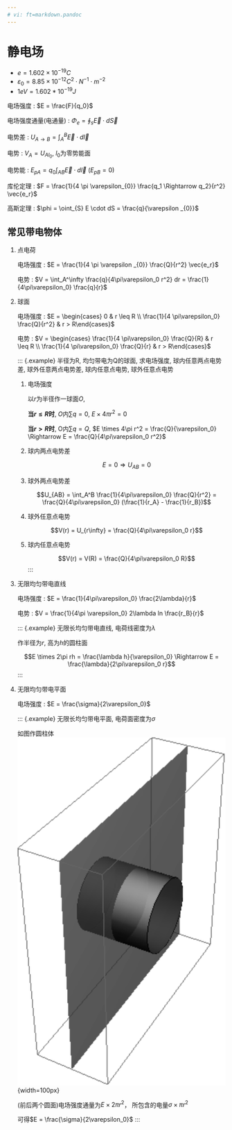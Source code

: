 ```yaml
---
# vi: ft=markdown.pandoc
---
```


# 静电场

* $\mathit{e} = 1.602 \times 10^{-19} C$
* $\varepsilon_{0} = 8.85 \times 10^{-12} C^2 \cdot N^{-1} \cdot m^{-2}$
* $1eV = 1.602 * 10^{-19} J$

电场强度
: $E = \frac{F}{q_0}$

电场强度通量(电通量)
: $\Phi_e = \oint_s \vec{E} \cdot d \vec{S}$

电势差
: $U_{A \rightarrow B} = \int_A^B \vec{E} \cdot d \vec{l}$

电势
: $V_A = U_{Al_0}$, $l_0$为零势能面

电势能 
: $E_{pA} = q_0 \int_{AB} \vec{E} \cdot d \vec{l}\ (E_{pB} = 0)$

库伦定理
: $F = \frac{1}{4 \pi \varepsilon_{0}} \frac{q_1 \Rightarrow q_2}{r^2} \vec{e_r}$

高斯定理
: $\phi = \oint_{S} E \cdot dS = \frac{q}{\varepsilon _{0}}$

## 常见带电物体

1. 点电荷

   电场强度
   : $E = \frac{1}{4 \pi \varepsilon _{0}} \frac{Q}{r^2} \vec{e_r}$

   电势
   : $V = \int_A^\infty \frac{q}{4\pi\varepsilon_0 r^2} dr = \frac{1}{4\pi\varepsilon_0} \frac{q}{r}$

1. 球面

   电场强度
   : $E = \begin{cases} 0 & r \leq R \\ \frac{1}{4 \pi\varepsilon_0} \frac{Q}{r^2} & r > R\end{cases}$

   电势
   : $V = \begin{cases} \frac{1}{4 \pi\varepsilon_0} \frac{Q}{R} & r \leq R \\ \frac{1}{4 \pi\varepsilon_0} \frac{Q}{r} & r > R\end{cases}$

   ::: {.example}
   半径为R, 均匀带电为Q的球面, 求电场强度, 球内任意两点电势差, 球外任意两点电势差, 球内任意点电势, 球外任意点电势

   1. 电场强度

      以$r$为半径作一球面$O$,

      **当$r \leq R$时**, $O$内$\sum q = 0$, $E \times 4\pi r^2 = 0$

      **当$r > R$时**, O内$\sum q = Q$, $E \times 4\pi r^2 = \frac{Q}{\varepsilon_0} \Rightarrow E = \frac{Q}{4\pi\varepsilon_0 r^2}$

   1. 球内两点电势差
    
      $$E = 0 \Rightarrow U_{AB} = 0$$

   1. 球外两点电势差

      $$U_{AB} = \int_A^B \frac{1}{4\pi\varepsilon_0} \frac{Q}{r^2} = \frac{Q}{4\pi\varepsilon_0} (\frac{1}{r_A} - \frac{1}{r_B})$$

   1. 球外任意点电势

      $$V(r) = U_{r\infty} = \frac{Q}{4\pi\varepsilon_0 r}$$

   1. 球内任意点电势

      $$V(r) = V(R) = \frac{Q}{4\pi\varepsilon_0 R}$$
   :::

1. 无限均匀带电直线

   电场强度
   : $E = \frac{1}{4\pi\varepsilon_0} \frac{2\lambda}{r}$

   电势
   : $V = \frac{1}{4\pi \varepsilon_0} 2\lambda ln \frac{r_B}{r}$

   ::: {.example}
   无限长均匀带电直线, 电荷线密度为$\lambda$

   作半径为$r$, 高为$h$的圆柱面

   $$E \times 2\pi rh = \frac{\lambda h}{\varepsilon_0} \Rightarrow E = \frac{\lambda}{2\pi\varepsilon_0 r}$$
   :::

1. 无限均匀带电平面

   电场强度
   : $E = \frac{\sigma}{2\varepsilon_0}$

   ::: {.example}
   无限长均匀带电平面, 电荷面密度为$\sigma$

   如图作圆柱体 \
   ![](./images/electrostatic-field/surface.svg){width=100px}

   (前后两个圆面)电场强度通量为$E \times 2 \pi r^2$，
   所包含的电量$\sigma \times \pi r^2$

   可得$E = \frac{\sigma}{2\varepsilon_0}$
   :::
